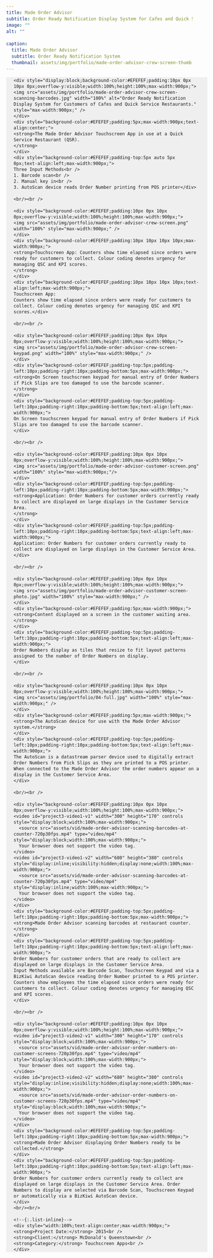```yaml
---
title: Made Order Advisor
subtitle: Order Ready Notification Display System for Cafes and Quick Service Restaurants
image: ""
alt: ""

caption: 
  title: Made Order Advisor
  subtitle: Order Ready Notification System
  thumbnail: assets/img/portfolio/made-order-advisor-crew-screen-thumb.jpg
---
```

<div style="background-color:#EFEFEF;display:block;position:relative;overflow-y:visible;width:100%;min-width:320px;max-width:900px;padding:0px 20px 0px 20px;margin:auto;">

	<div style="display:block;background-color:#EFEFEF;padding:10px 0px 10px 0px;overflow-y:visible;width:100%;height:100%;max-width:900px;">
	<img src="assets/img/portfolio/made-order-advisor-crew-screen-scanning-barcodes.jpg" width="100%" alt="Order Ready Notification Display System for Customers of Cafes and Quick Service Restaurants." style="max-width:900px;" />
	</div>
	<div style="background-color:#EFEFEF;padding:5px;max-width:900px;text-align:center;">
	<strong>The Made Order Advisor Touchscreen App in use at a Quick Service Restaurant (QSR).
	</strong>
	</div>
	<div style="background-color:#EFEFEF;padding-top:5px auto 5px 0px;text-align:left;max-width:900px;">
	Three Input Methods<br />
	1. Barcode scan<br />
	2. Manual key in<br />
	3. AutoScan device reads Order Number printing from POS printer</div>

	<br/><br />

	<div style="background-color:#EFEFEF;padding:10px 0px 10px 0px;overflow-y:visible;width:100%;height:100%;max-width:900px;">
	<img src="assets/img/portfolio/made-order-advisor-crew-screen.png" width="100%" style="max-width:900px;" />
	</div>
	<div style="background-color:#EFEFEF;padding:10px 10px 10px 10px;max-width:900px;">
	<strong>Touchscreen App: Counters show time elapsed since orders were ready for customers to collect. Colour coding denotes urgency for managing QSC and KPI scores.
	</strong>
	</div>
	<div style="background-color:#EFEFEF;padding:10px 10px 10px 10px;text-align:left;max-width:900px;">
	Touchscreen App:
	Counters show time elapsed since orders were ready for customers to collect. Colour coding denotes urgency for managing QSC and KPI scores.</div>

	<br/><br />

	<div style="background-color:#EFEFEF;padding:10px 0px 10px 0px;overflow-y:visible;width:100%;height:100%;max-width:900px;">
	<img src="assets/img/portfolio/made-order-advisor-crew-screen-keypad.png" width="100%" style="max-width:900px;" />
	</div>
	<div style="background-color:#EFEFEF;padding-top:5px;padding-left:10px;padding-right:10px;padding-bottom:5px;max-width:900px;">
	<strong>On Screen touchscreen keypad for manual entry of Order Numbers if Pick Slips are too damaged to use the barcode scanner.
	</strong>
	</div>
	<div style="background-color:#EFEFEF;padding-top:5px;padding-left:10px;padding-right:10px;padding-bottom:5px;text-align:left;max-width:900px;">
	On Screen touchscreen keypad for manual entry of Order Numbers if Pick Slips are too damaged to use the barcode scanner.
	</div>

	<br/><br />

	<div style="background-color:#EFEFEF;padding:10px 0px 10px 0px;overflow-y:visible;width:100%;height:100%;max-width:900px;">
	<img src="assets/img/portfolio/made-order-advisor-customer-screen.png" width="100%" style="max-width:900px;"/>
	</div>
	<div style="background-color:#EFEFEF;padding-top:5px;padding-left:10px;padding-right:10px;padding-bottom:5px;max-width:900px;">
	<strong>Application: Order Numbers for customer orders currently ready to collect are displayed on large displays in the Customer Service Area.
	</strong>
	</div>
	<div style="background-color:#EFEFEF;padding-top:5px;padding-left:10px;padding-right:10px;padding-bottom:5px;text-align:left;max-width:900px;">
	Application: Order Numbers for customer orders currently ready to collect are displayed on large displays in the Customer Service Area.
	</div>

	<br/><br />

	<div style="background-color:#EFEFEF;padding:10px 0px 10px 0px;overflow-y:visible;width:100%;height:100%;max-width:900px;">
	<img src="assets/img/portfolio/made-order-advisor-customer-screen-photo.jpg" width="100%" style="max-width:900px;" />
	</div>
	<div style="background-color:#EFEFEF;padding:5px;max-width:900px;">
	<strong>Content displayed on a screen in the customer waiting area.</strong>
	</div>
	<div style="background-color:#EFEFEF;padding-top:5px;padding-left:10px;padding-right:10px;padding-bottom:5px;text-align:left;max-width:900px;">
	Order Numbers display as tiles that resize to fit layout patterns assigned to the number of Order Numbers on display.
	</div>

	<br/><br />

	<div style="background-color:#EFEFEF;padding:10px 0px 10px 0px;overflow-y:visible;width:100%;height:100%;max-width:900px;">
	<img src="assets/img/portfolio/04-full.jpg" width="100%" style="max-width:900px;" />
	</div>
	<div style="background-color:#EFEFEF;padding:5px;max-width:900px;">
	<strong>The AutoScan device for use with the Made Order Advisor system.</strong>
	</div>
	<div style="background-color:#EFEFEF;padding-top:5px;padding-left:10px;padding-right:10px;padding-bottom:5px;text-align:left;max-width:900px;">
	The AutoScan is a datastream parser device used to digitally extract Order Numbers from Pick Slips as they are printed to a POS printer. When connected to the Made Order Advisor the order numbers appear on a display in the Customer Service Area.
	</div>

	<br/><br />

	<div style="background-color:#EFEFEF;padding:10px 0px 10px 0px;overflow-y:visible;width:100%;height:100%;max-width:900px;">
	<video id="project3-video1-v1" width="300" height="170" controls style="display:block;width:100%;max-width:900px;">
	  <source src="assets/vid/made-order-advisor-scanning-barcodes-at-counter-720p30fps.mp4" type="video/mp4" style="display:block;width:100%;max-width:900px;">
	  Your browser does not support the video tag.
	</video>
	<video id="project3-video1-v2" width="680" height="380" controls style="display:inline;visibility:hidden;display:none;width:100%;max-width:900px;">
	  <source src="assets/vid/made-order-advisor-scanning-barcodes-at-counter-720p30fps.mp4" type="video/mp4" style="display:inline;width:100%;max-width:900px;">
	  Your browser does not support the video tag.
	</video>
	</div>
	<div style="background-color:#EFEFEF;padding-top:5px;padding-left:10px;padding-right:10px;padding-bottom:5px;max-width:900px;">
	<strong>Made Order Advisor scanning barcodes at restaurant counter.</strong>
	</div>
	<div style="background-color:#EFEFEF;padding-top:5px;padding-left:10px;padding-right:10px;padding-bottom:5px;text-align:left;max-width:900px;">
	Order Numbers for customer orders that are ready to collect are displayed on large displays in the Customer Service Area.
	Input Methods available are Barcode Scan, Touchscreen Keypad and via a BizKiwi AutoScan device reading Order Number printed to a POS printer.
	Counters show employees the time elapsed since orders were ready for customers to collect. Colour coding denotes urgency for managing QSC and KPI scores.
	</div>

	<br/><br />

	<div style="background-color:#EFEFEF;padding:10px 0px 10px 0px;overflow-y:visible;width:100%;height:100%;max-width:900px;">
	<video id="project3-video2-v1" width="300" height="170" controls style="display:block;width:100%;max-width:900px;">
	  <source src="assets/vid/made-order-advisor-order-numbers-on-customer-screens-720p30fps.mp4" type="video/mp4" style="display:block;width:100%;max-width:900px;">
	  Your browser does not support the video tag.
	</video>
	<video id="project3-video2-v2" width="680" height="380" controls style="display:inline;visibility:hidden;display:none;width:100%;max-width:900px;">
	  <source src="assets/vid/made-order-advisor-order-numbers-on-customer-screens-720p30fps.mp4" type="video/mp4" style="display:block;width:100%;max-width:900px;">
	  Your browser does not support the video tag.
	</video>
	</div>
	<div style="background-color:#EFEFEF;padding-top:5px;padding-left:10px;padding-right:10px;padding-bottom:5px;max-width:900px;">
	<strong>Made Order Advisor displaying Order Numbers ready to be collected.</strong>
	</div>
	<div style="background-color:#EFEFEF;padding-top:5px;padding-left:10px;padding-right:10px;padding-bottom:5px;text-align:left;max-width:900px;">
	Order Numbers for customer orders currently ready to collect are displayed on large displays in the Customer Service Area. Order Numbers to display are selected via Barcode Scan, Touchscreen Keypad or automatically via a BizKiwi AutoScan device.
	</div>
	<br/><br/>

	<!--{:.list-inline}-->
	<div style="width:100%;text-align:center;max-width:900px;">
	<strong>Project Date:</strong> 2015<br />
	<strong>Client:</strong> McDonald's Queenstown<br />
	<strong>Category:</strong> Touchscreen Apps<br />
	</div>
</div>